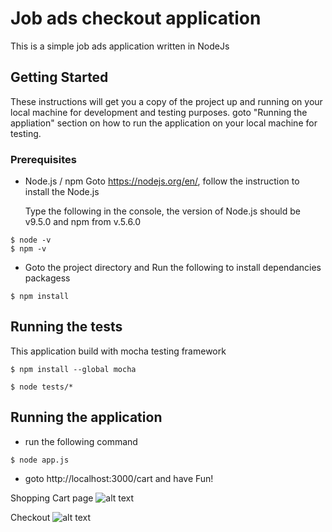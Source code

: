 # Job ads checkout application

This is a simple job ads application written in NodeJs

## Getting Started

These instructions will get you a copy of the project up and running on your local machine for development and testing purposes. goto "Running the appliation" section on how to run the application on your local machine for testing.

### Prerequisites

* Node.js / npm
   Goto https://nodejs.org/en/, follow the instruction to install the Node.js

   Type the following in the console, the version of Node.js should be v9.5.0 and npm from v.5.6.0 
```
$ node -v
$ npm -v
```

* Goto the project directory and Run the following to install dependancies packagess
```
$ npm install
```

## Running the tests

This application build with mocha testing framework

```
$ npm install --global mocha

$ node tests/*
```

## Running the application

* run the following command

```
$ node app.js

```

* goto http://localhost:3000/cart and have Fun!

Shopping Cart page
![alt text](https://image.ibb.co/kqWH6c/Job_Ads_Cart.png)

Checkout 
![alt text](https://image.ibb.co/mm9FsH/Job_Ads_Checkout.png)
